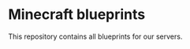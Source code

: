 Minecraft blueprints
====================

This repository contains all blueprints for our servers.


